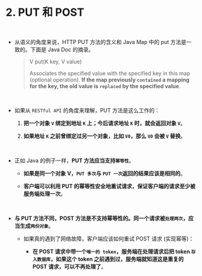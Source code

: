 # **2. PUT 和 POST**

<br>

- 从语义的角度来说，HTTP PUT 方法的含义和 Java Map 中的 put 方法是一致的。下面是 Java Doc 的摘录。

    > V put(K key, V value)
    > 
    > Associates the specified value with the specified key in this map (optional operation).
    > **If the map previously `contained` a mapping for the key, the old value is `replaced` by the specified value**.

<br>

- 如果从 `RESTful API` 的角度来理解，PUT 方法是这么工作的：
    1. **把一个对象 `V` 绑定到地址 `K` 上；今后请求地址 `K` 时，就会返回对象 `V`**。

    2. **如果地址 `K` 之前曾绑定过另一个对象，比如 `V0`，那么 `V0` 会被 `V` 替换**。

<br>

- 正如 Java 的例子一样，**PUT 方法应当支持`幂等性`**。
    - **如果是同一个对象 V，`PUT 多次`与 `PUT 一次`返回的结果应该是相同的**。
    
    - **客户端可以利用 PUT 的幂等性安全地重试请求，保证客户端的请求至少被服务端处理一次**。

<br>

- **与 PUT 方法不同，POST 方法是不支持幂等性的。同一个请求被`处理两次`，应当生成`两份对象`**。

    - 如果真的遇到了网络故障，客户端应该如何重试 POST 请求 (实现幂等)：

        - **在 POST 请求中带一个`唯一的 token`，服务端在处理请求后把 token `存入数据库`，如果这个 token 之前遇到过，服务端就知道这是重复的 POST 请求，可以不再处理了**。